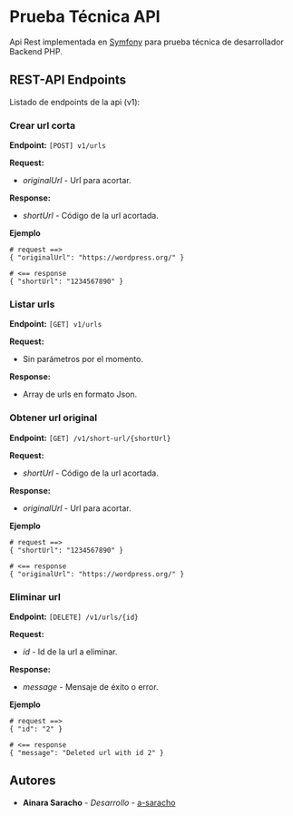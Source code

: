 # Prueba Técnica API

Api Rest implementada en [Symfony](https://symfony.com) para prueba técnica de desarrollador Backend PHP. 

## REST-API Endpoints

Listado de endpoints de la api (v1):

### Crear url corta

**Endpoint:** `[POST] v1/urls`

**Request:**
* _originalUrl_ - Url para acortar.

**Response:**
* _shortUrl_ - Código de la url acortada.

**Ejemplo**

	# request ==>
	{ "originalUrl": "https://wordpress.org/" }

	# <== response
	{ "shortUrl": "1234567890" }


### Listar urls

**Endpoint:** `[GET] v1/urls`

**Request:**

* Sin parámetros por el momento.

**Response:**

* Array de urls en formato Json.


### Obtener url original

**Endpoint:** `[GET] /v1/short-url/{shortUrl}`

**Request:**
* _shortUrl_ - Código de la url acortada.

**Response:**
* _originalUrl_ - Url para acortar.

**Ejemplo**

	# request ==>
	{ "shortUrl": "1234567890" }

	# <== response
	{ "originalUrl": "https://wordpress.org/" }


### Eliminar url

**Endpoint:** `[DELETE] /v1/urls/{id}`

**Request:**
* _id_ - Id de la url a eliminar.

**Response:**
* _message_ - Mensaje de éxito o error.

**Ejemplo**

	# request ==>
	{ "id": "2" }

	# <== response
	{ "message": "Deleted url with id 2" }




## Autores

* **Ainara Saracho** - *Desarrollo* - [a-saracho](https://github.com/a-saracho)